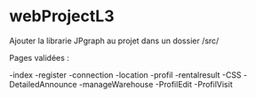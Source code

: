 # webProjectL3

Ajouter la librarie JPgraph au projet dans un dossier /src/

Pages validées :

-index
-register
-connection
-location
-profil 
-rentalresult
-CSS
-DetailedAnnounce
-manageWarehouse
-ProfilEdit
-ProfilVisit
